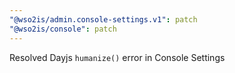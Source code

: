 ```yaml
---
"@wso2is/admin.console-settings.v1": patch
"@wso2is/console": patch
---
```


Resolved Dayjs `humanize()` error in Console Settings
